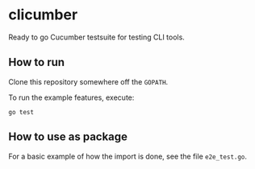 # clicumber

Ready to go Cucumber testsuite for testing CLI tools.

## How to run

Clone this repository somewhere off the `GOPATH`.

To run the example features, execute:

```
go test
```

## How to use as package

For a basic example of how the import is done, see the file `e2e_test.go`.
